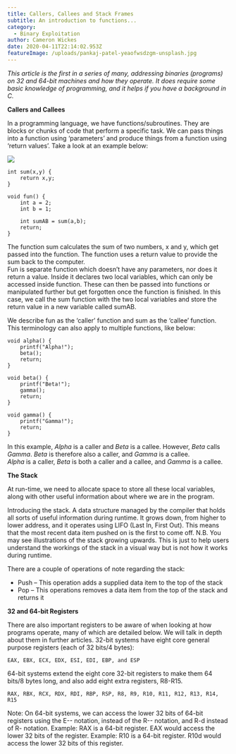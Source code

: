 ```yaml
---
title: Callers, Callees and Stack Frames
subtitle: An introduction to functions...
category:
  - Binary Exploitation
author: Cameron Wickes
date: 2020-04-11T22:14:02.953Z
featureImage: /uploads/pankaj-patel-yeaofwsdzgm-unsplash.jpg
---
```

*This article is the first in a series of many, addressing binaries (programs) on 32 and 64-bit machines and how they operate.  It does require some basic knowledge of programming, and it helps if you have a background in C.* 

**Callers and Callees** 

In a programming language, we have functions/subroutines. They are blocks or chunks of code that perform a specific task. We can pass things into a function using ‘parameters’ and produce things from a function using ‘return values’.  Take a look at an example below:

![](/uploads/caller.png)

```
int sum(x,y) {
    return x,y;
}

void fun() {
    int a = 2;
    int b = 1;

    int sumAB = sum(a,b);
    return;
}
```

The function sum calculates the sum of two numbers, x and y, which get passed into the function. The function uses a return value to provide the sum back to the computer. \
Fun is separate function which doesn’t have any parameters, nor does it return a value. Inside it declares two local variables, which can only be accessed inside function. These can then be passed into functions or manipulated further but get forgotten once the function is finished. In this case, we call the sum function with the two local variables and store the return value in a new variable called sumAB. 

We describe fun as the ‘caller’ function and sum as the ‘callee’ function. This terminology can also apply to multiple functions, like below:

```
void alpha() {
    printf("Alpha!");
    beta();
    return;
}

void beta() {
    printf("Beta!");
    gamma();
    return;
}

void gamma() {
    printf("Gamma!");
    return;
}
```

In this example, *Alpha* is a caller and *Beta* is a callee. However, *Beta* calls *Gamma*. *Beta* is therefore also a caller, and *Gamma* is a callee. \
*Alpha* is a caller, *Beta* is both a caller and a callee, and *Gamma* is a callee. 

**The Stack** 

At run-time, we need to allocate space to store all these local variables, along with other useful information about where we are in the program. 

Introducing the stack. A data structure managed by the compiler that holds all sorts of useful information during runtime. It grows down, from higher to lower address, and it operates using LIFO (Last In, First Out). This means that the most recent data item pushed on is the first to come off.  N.B. You may see illustrations of the stack growing upwards. This is just to help users understand the workings of the stack in a visual way but is not how it works during runtime. 

There are a couple of operations of note regarding the stack:

* Push – This operation adds a supplied data item to the top of the stack
* Pop – This operations removes a data item from the top of the stack and returns it

**32 and 64-bit Registers** 

There are also important registers to be aware of when looking at how programs operate, many of which are detailed below. We will talk in depth about them in further articles. 32-bit systems have eight core general purpose registers (each of 32 bits/4 bytes):

```
EAX, EBX, ECX, EDX, ESI, EDI, EBP, and ESP
```

64-bit systems extend the eight core 32-bit registers to make them 64 bits/8 bytes long, and also add eight extra registers, R8-R15.

```
RAX, RBX, RCX, RDX, RDI, RBP, RSP, R8, R9, R10, R11, R12, R13, R14, R15
```

Note: On 64-bit systems, we can access the lower 32 bits of 64-bit registers using the E-- notation, instead of the R-- notation, and R-d instead of R- notation.  Example: RAX is a 64-bit register. EAX would access the lower 32 bits of the register.  Example: R10 is a 64-bit register. R10d would access the lower 32 bits of this register.
